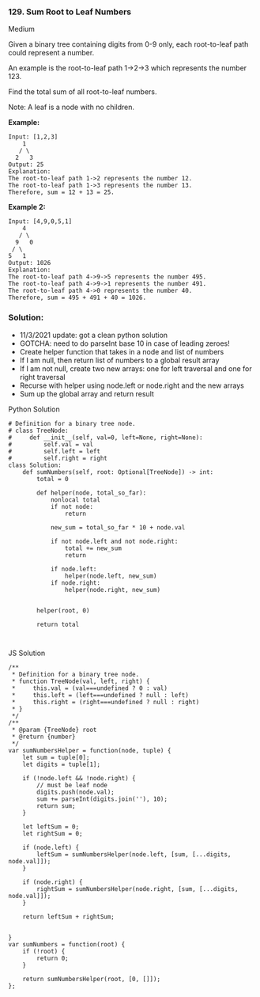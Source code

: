 ### 129. Sum Root to Leaf Numbers
Medium

Given a binary tree containing digits from 0-9 only, each root-to-leaf path could represent a number.

An example is the root-to-leaf path 1->2->3 which represents the number 123.

Find the total sum of all root-to-leaf numbers.

Note: A leaf is a node with no children.

**Example:**
```
Input: [1,2,3]
    1
   / \
  2   3
Output: 25
Explanation:
The root-to-leaf path 1->2 represents the number 12.
The root-to-leaf path 1->3 represents the number 13.
Therefore, sum = 12 + 13 = 25.
```

**Example 2:**
```
Input: [4,9,0,5,1]
    4
   / \
  9   0
 / \
5   1
Output: 1026
Explanation:
The root-to-leaf path 4->9->5 represents the number 495.
The root-to-leaf path 4->9->1 represents the number 491.
The root-to-leaf path 4->0 represents the number 40.
Therefore, sum = 495 + 491 + 40 = 1026.
```

### Solution:
- 11/3/2021 update: got a clean python solution
- GOTCHA: need to do parseInt base 10 in case of leading zeroes!
- Create helper function that takes in a node and list of numbers
- If I am null, then return list of numbers to a global result array
- If I am not null, create two new arrays: one for left traversal and one for right traversal
- Recurse with helper using node.left or node.right and the new arrays
- Sum up the global array and return result

Python Solution
```
# Definition for a binary tree node.
# class TreeNode:
#     def __init__(self, val=0, left=None, right=None):
#         self.val = val
#         self.left = left
#         self.right = right
class Solution:
    def sumNumbers(self, root: Optional[TreeNode]) -> int:
        total = 0
        
        def helper(node, total_so_far):
            nonlocal total
            if not node:
                return
            
            new_sum = total_so_far * 10 + node.val
            
            if not node.left and not node.right:
                total += new_sum
                return                

            if node.left:
                helper(node.left, new_sum)
            if node.right:
                helper(node.right, new_sum)
            
    
        helper(root, 0)
        
        return total
                
        
```

JS Solution
```
/**
 * Definition for a binary tree node.
 * function TreeNode(val, left, right) {
 *     this.val = (val===undefined ? 0 : val)
 *     this.left = (left===undefined ? null : left)
 *     this.right = (right===undefined ? null : right)
 * }
 */
/**
 * @param {TreeNode} root
 * @return {number}
 */
var sumNumbersHelper = function(node, tuple) {
    let sum = tuple[0];
    let digits = tuple[1];
    
    if (!node.left && !node.right) {
        // must be leaf node
        digits.push(node.val);
        sum += parseInt(digits.join(''), 10);
        return sum;
    }
    
    let leftSum = 0;
    let rightSum = 0;
    
    if (node.left) {
        leftSum = sumNumbersHelper(node.left, [sum, [...digits, node.val]]);
    }
    
    if (node.right) {
        rightSum = sumNumbersHelper(node.right, [sum, [...digits, node.val]]);
    }
    
    return leftSum + rightSum;
    
    
}
var sumNumbers = function(root) {
    if (!root) {
        return 0;
    }
    
    return sumNumbersHelper(root, [0, []]);
};
```
